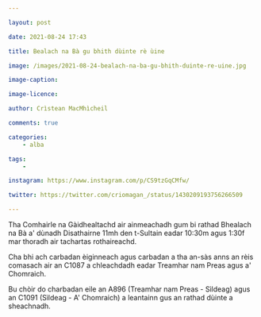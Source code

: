 ```yaml
---

layout: post

date: 2021-08-24 17:43

title: Bealach na Bà gu bhith dùinte rè ùine

image: /images/2021-08-24-bealach-na-ba-gu-bhith-duinte-re-uine.jpg

image-caption:

image-licence:

author: Crìstean MacMhìcheil

comments: true

categories:
    - alba

tags:
    -

instagram: https://www.instagram.com/p/CS9tzGqCMfw/

twitter: https://twitter.com/criomagan_/status/1430209193756266509

---
```


Tha Comhairle na Gàidhealtachd air ainmeachadh gum bi rathad Bhealach na Bà a' dùnadh Disathairne 11mh den t-Sultain eadar 10:30m agus 1:30f mar thoradh air tachartas rothaireachd.

<!--more-->

Cha bhi ach carbadan èiginneach agus carbadan a tha an-sàs anns an rèis comasach air an C1087 a chleachdadh eadar Treamhar nam Preas agus a' Chomraich.

Bu chòir do charbadan eile an A896 (Treamhar nam Preas - Sìldeag) agus an C1091 (Sìldeag - A' Chomraich) a leantainn gus an rathad dùinte a sheachnadh.
